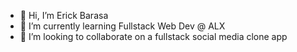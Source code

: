 - 👋 Hi, I’m Erick Barasa
- 🌱 I’m currently learning Fullstack Web Dev @ ALX
- 💞️ I’m looking to collaborate on a fullstack social media clone app

<!---
procode3/tinder-clone is a ✨ special ✨ repository because its `README.md` (this file) appears on your GitHub profile.
You can click the Preview link to take a look at your changes.
--->
